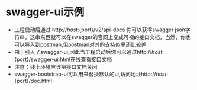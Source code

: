 # swagger-ui示例
* 工程启动后通过 http://${host}:${port}/v2/api-docs 你可以获得swagger json字符串，这串东西就可以在swagger的官网上变成可视的接口文档，当然，你也可以导入到postman,但postman对其的支持似乎还比较差
* 由于引入了swagger-ui,因此当工程启动后你可以通过http://${host}:${port}/swagger-ui.html在线查看接口文档
* 注意：线上环境应该把接口文档关闭
* swagger-bootstrap-ui可以用来替换默认的ui,访问地址http://${host}:${port}/doc.html